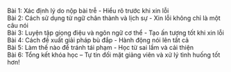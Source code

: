 Bài 1: Xác định lý do nộp bài trễ - Hiểu rõ trước khi xin lỗi  
Bài 2: Cách sử dụng từ ngữ chân thành và lịch sự - Xin lỗi không chỉ là một câu nói  
Bài 3: Luyện tập giọng điệu và ngôn ngữ cơ thể - Tạo ấn tượng tốt khi xin lỗi  
Bài 4: Cách đề xuất giải pháp bù đắp - Hành động nói lên tất cả  
Bài 5: Làm thế nào để tránh tái phạm - Học từ sai lầm và cải thiện  
Bài 6: Tổng kết khóa học – Tự tin đối mặt giảng viên và xử lý tình huống tốt hơn!